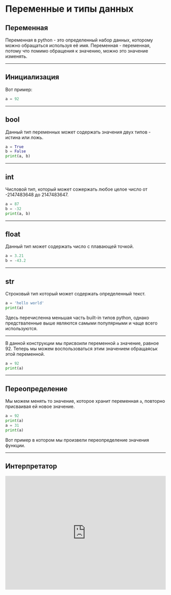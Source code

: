 # Переменные и типы данных



## Переменная

Переменная в python - это определенный набор данных, которому можно обращаться используя её имя. Переменная - переменная, потому что помимо обращения к значению, можно это значение изменять.

---

## Инициализация

Вот пример:
```python
a = 92
```

---

## bool

Данный тип переменных может содержать значения двух типов - истина или ложь.

```python
a = True
b = False
print(a, b)
```

---


## int

Числовой тип, который может сожержать любое целое число от -2147483648 до 2147483647. 

```python
a = 87
b = -32
print(a, b)
```

---



## float

Данный тип может содержать число с плавающей точкой.

```python
a = 3.21
b = -43.2
```

---



## str

Строковый тип который может содержать определенный текст.

```python
a = 'hello world'
print(a)
```



Здесь перечисленна меньшая часть built-in типов python, однако предстваленные выше являются самыми популярными и чаще всего используются.


---


В данной конструкции мы присвоили переменной `a` значение, равное 92. Теперь мы можем воспользоваться этим значением обращаяськ этой переменной.

```python
a = 92
print(a)
```

---



## Переопределение

Мы можем менять то значение, которое хранит переменная `a`, повторно присваивая ей новое значение.

```python
a = 92
print(a)
a = 31
print(a)
```

Вот пример в котором мы произвели переопределение значения функции.

---

## Интерпретатор

<iframe src="https://trinket.io/embed/python" width="100%" height="356" frameborder="0" marginwidth="0" marginheight="0" allowfullscreen></iframe>